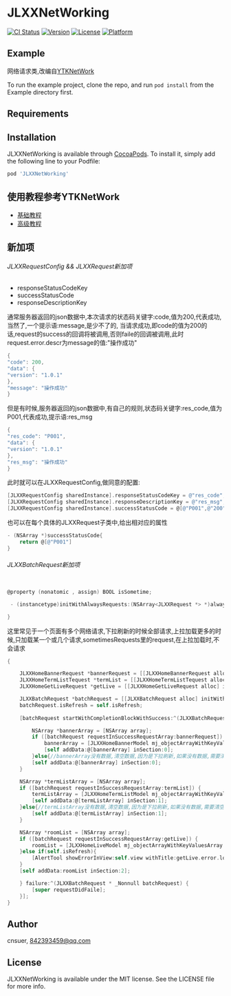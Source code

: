 # JLXXNetWorking

[![CI Status](http://img.shields.io/travis/cnsuer/JLXXNetWorking.svg?style=flat)](https://travis-ci.org/cnsuer/JLXXNetWorking)
[![Version](https://img.shields.io/cocoapods/v/JLXXNetWorking.svg?style=flat)](http://cocoapods.org/pods/JLXXNetWorking)
[![License](https://img.shields.io/cocoapods/l/JLXXNetWorking.svg?style=flat)](http://cocoapods.org/pods/JLXXNetWorking)
[![Platform](https://img.shields.io/cocoapods/p/JLXXNetWorking.svg?style=flat)](http://cocoapods.org/pods/JLXXNetWorking)

## Example

网络请求类,改编自[YTKNetWork][YTKNetWork]

To run the example project, clone the repo, and run `pod install` from the Example directory first.

## Requirements

## Installation

JLXXNetWorking is available through [CocoaPods](http://cocoapods.org). To install
it, simply add the following line to your Podfile:

```ruby
pod 'JLXXNetWorking'
```

## 使用教程参考YTKNetWork

* [基础教程][BasicGuide_cn]
* [高级教程][ProGuide_cn]

## 新加项
###### JLXXRequestConfig && JLXXRequest新加项
* responseStatusCodeKey
* successStatusCode
* responseDescriptionKey

通常服务器返回的json数据中,本次请求的状态码关键字:code,值为200,代表成功,当然了,一个提示语:message,是少不了的,
当请求成功,即code的值为200的话,request的success的回调将被调用,否则faile的回调被调用,此时request.error.descr为message的值:"操作成功"
```objectivec
{
"code": 200,
"data": {
"version": "1.0.1"
},
"message": "操作成功"
}
```
但是有时候,服务器返回的json数据中,有自己的规则,状态码关键字:res_code,值为P001,代表成功,提示语:res_msg

```objectivec
{
"res_code": "P001",
"data": {
"version": "1.0.1"
},
"res_msg": "操作成功"
}
```
此时就可以在JLXXRequestConfig,做同意的配置:

```objectivec
[JLXXRequestConfig sharedInstance].responseStatusCodeKey = @"res_code";
[JLXXRequestConfig sharedInstance].responseDescriptionKey = @"res_msg";
[JLXXRequestConfig sharedInstance].successStatusCode = @[@"P001",@"200"];
```
也可以在每个具体的JLXXRequest子类中,给出相对应的属性

```objectivec
- (NSArray *)successStatusCode{
	return @[@"P001"]
}
```
###### JLXXBatchRequest新加项

```objectivec

@property (nonatomic , assign) BOOL isSometime;

 - (instancetype)initWithAlwaysRequests:(NSArray<JLXXRequest *> *)alwaysRequests sometimeRequests:(NSArray<JLXXRequest *> *)alwaysRequests;

}
```
这里常见于一个页面有多个网络请求,下拉刷新的时候全部请求,上拉加载更多的时候,只加载某一个或几个请求,sometimesRequests里的request,在上拉加载时,不会请求
```objectivec
{

	JLXXHomeBannerRequest *bannerRequest = [[JLXXHomeBannerRequest alloc] init];
	JLXXHomeTermListTequest *termList = [[JLXXHomeTermListTequest alloc] init];
	JLXXHomeGetLiveRequest *getLive = [[JLXXHomeGetLiveRequest alloc] init];

	JLXXBatchRequest *batchRequest = [[JLXXBatchRequest alloc] initWithAlwaysRequests:@[getLive] refreshRequests:@[bannerRequest,termList]];
	batchRequest.isRefresh = self.isRefresh;
	
	[batchRequest startWithCompletionBlockWithSuccess:^(JLXXBatchRequest * _Nonnull batchRequest) {

		NSArray *bannerArray = [NSArray array];
		if ([batchRequest requestInSuccessRequestArray:bannerRequest]) {
			bannerArray = [JLXXHomeBannerModel mj_objectArrayWithKeyValuesArray:banner.responseObject[@"data"]];
			[self addData:@[bannerArray] inSection:0];
		}else{//bannerArray没有数据,清空数据,因为是下拉刷新,如果没有数据,需要清空
		[self addData:@[bannerArray] inSection:0];
	}

	NSArray *termListArray = [NSArray array];
	if ([batchRequest requestInSuccessRequestArray:termList]) {
		termListArray = [JLXXHomeTermListModel mj_objectArrayWithKeyValuesArray:termList.responseObject[@"data"]];
		[self addData:@[termListArray] inSection:1];
	}else{//termListArray没有数据,清空数据,因为是下拉刷新,如果没有数据,需要清空
		[self addData:@[termListArray] inSection:1];
	}

	NSArray *roomList = [NSArray array];
	if ([batchRequest requestInSuccessRequestArray:getLive]) {
		roomList = [JLXXHomeLiveModel mj_objectArrayWithKeyValuesArray:getLive.responseObject[@"info"]];
	}else if(self.isRefresh){
		[AlertTool showErrorInView:self.view withTitle:getLive.error.localizedDescription];
	}
	[self addData:roomList inSection:2];

	} failure:^(JLXXBatchRequest * _Nonnull batchRequest) {
		[super requestDidFaile];
	}];
}
```

## Author

cnsuer, 842393459@qq.com

## License

JLXXNetWorking is available under the MIT license. See the LICENSE file for more info.


<!-- external links -->
[YTKNetWork]:https://github.com/yuantiku/YTKNetwork
[BasicGuide_cn]:https://github.com/yuantiku/YTKNetwork/blob/master/Docs/BasicGuide_cn.md
[ProGuide_cn]:https://github.com/yuantiku/YTKNetwork/blob/master/Docs/ProGuide_cn.md
